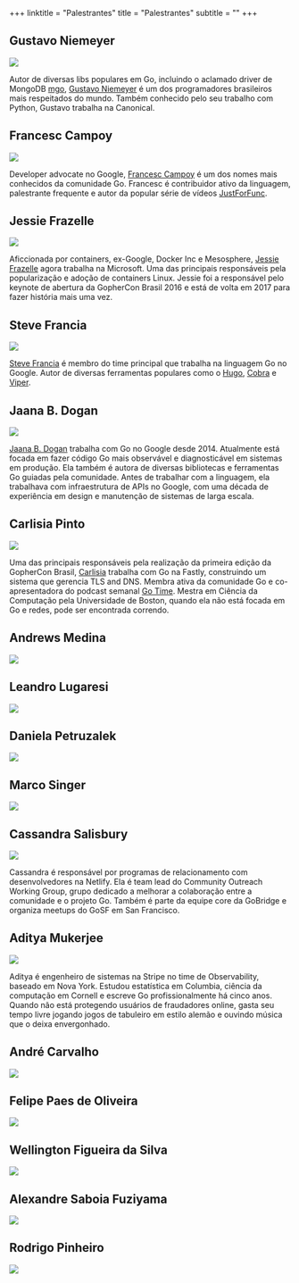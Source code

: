 
+++
linktitle = "Palestrantes"
title = "Palestrantes"
subtitle = ""
+++

## Gustavo Niemeyer

![](/images/speakers/gustavo-niemeyer.jpg)

Autor de diversas libs populares em Go, incluindo o aclamado driver de MongoDB [mgo](http://labix.org/mgo), [Gustavo Niemeyer](http://niemeyer.net/) é um dos programadores brasileiros mais respeitados do mundo. Também conhecido pelo seu trabalho com Python, Gustavo trabalha na Canonical.

## Francesc Campoy

![](/images/speakers/francesc-campoy.jpg)

Developer advocate no Google, [Francesc Campoy](https://twitter.com/francesc) é um dos nomes mais conhecidos da comunidade Go. Francesc é contribuidor ativo da linguagem, palestrante frequente e autor da popular série de vídeos [JustForFunc](https://www.youtube.com/channel/UC_BzFbxG2za3bp5NRRRXJSw).

## Jessie Frazelle

![](/images/speakers/jessfraz.jpg)

Aficcionada por containers, ex-Google, Docker Inc e Mesosphere, [Jessie Frazelle](https://twitter.com/jessfraz) agora trabalha na Microsoft. Uma das principais responsáveis pela popularização e adoção de containers Linux. Jessie foi a responsável pelo keynote de abertura da GopherCon Brasil 2016 e está de volta em 2017 para fazer história mais uma vez.

## Steve Francia

![](/images/speakers/steve-francia.jpg)

[Steve Francia](https://twitter.com/spf13) é membro do time principal que trabalha na linguagem Go no Google. Autor de diversas ferramentas populares como o [Hugo](https://gohugo.io/), [Cobra](https://github.com/spf13/cobra) e [Viper](https://github.com/spf13/viper).

## Jaana B. Dogan

![](/images/speakers/rakyll.jpg)

[Jaana B. Dogan](https://twitter.com/rakyll) trabalha com Go no Google desde 2014. Atualmente está focada em fazer código Go mais observável e diagnosticável em sistemas em produção. Ela também é autora de diversas bibliotecas e ferramentas Go guiadas pela comunidade. Antes de trabalhar com a linguagem, ela trabalhava com infraestrutura de APIs no Google, com uma década de experiência em design e manutenção de sistemas de larga escala.

## Carlisia Pinto

![](/images/speakers/carlisia.jpg)

Uma das principais responsáveis pela realização da primeira edição da GopherCon Brasil, [Carlisia](twitter.com/carlisia) trabalha com Go na Fastly, construindo um sistema que gerencia TLS and DNS. Membra ativa da comunidade Go e co-apresentadora do podcast semanal [Go Time](gotime.fm). Mestra em Ciência da Computação pela Universidade de Boston, quando ela não está focada em Go e redes, pode ser encontrada correndo.

## Andrews Medina

![](/images/speakers/andrews-medina.jpg)

## Leandro Lugaresi

![](/images/speakers/leandro-lugaresi.jpg)

## Daniela Petruzalek

![](/images/speakers/daniela-petruzalek.jpg)

## Marco Singer

![](/images/speakers/marco-singer.jpg)

## Cassandra Salisbury

![](/images/speakers/cassandra-salisbury.jpg)

Cassandra é responsável por programas de relacionamento com desenvolvedores na Netlify. Ela é team lead do Community Outreach Working Group, grupo dedicado a melhorar a colaboração entre a comunidade e o projeto Go. Também é parte da equipe core da GoBridge e organiza meetups do GoSF em San Francisco.

## Aditya Mukerjee

![](/images/speakers/aditya-mukerjee.jpg)

Aditya é engenheiro de sistemas na Stripe no time de Observability, baseado em Nova York. Estudou estatística em Columbia, ciência da computação em Cornell e escreve Go profissionalmente há cinco anos. Quando não está protegendo usuários de fraudadores online, gasta seu tempo livre jogando jogos de tabuleiro em estilo alemão e ouvindo música que o deixa envergonhado.

## André Carvalho

![](/images/speakers/andre-carvalho.jpg)

## Felipe Paes de Oliveira

![](/images/speakers/felipe-oliveira.jpg)

## Wellington Figueira da Silva

![](/images/speakers/wellington-silva.jpg)

## Alexandre Saboia Fuziyama

![](/images/speakers/alexandre-saboia.jpg)

## Rodrigo Pinheiro

![](/images/speakers/rodrigo-pinheiro.jpg)
